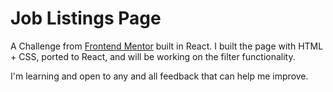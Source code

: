 # Job Listings Page

A Challenge from [Frontend Mentor](https://www.frontendmentor.io) built in React. I built the page with HTML + CSS, ported to React, and will be working on the filter functionality.

I'm learning and open to any and all feedback that can help me improve.